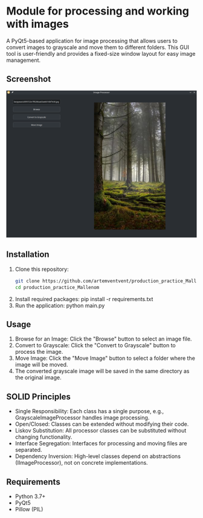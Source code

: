 # Module for processing and working with images

A PyQt5-based application for image processing that allows users to convert images to grayscale and move them to different folders. This GUI tool is user-friendly and provides a fixed-size window layout for easy image management.

## Screenshot
![Image Processor Interface](preview.png)

## Installation

1. Clone this repository:
   ```bash
   git clone https://github.com/artemventvent/production_practice_Mallenom
   cd production_practice_Mallenom
2. Install required packages:
   pip install -r requirements.txt
3. Run the application:
   python main.py

## Usage
1. Browse for an Image: Click the "Browse" button to select an image file.
2. Convert to Grayscale: Click the "Convert to Grayscale" button to process the image.
3. Move Image: Click the "Move Image" button to select a folder where the image will be moved.
4. The converted grayscale image will be saved in the same directory as the original image.

## SOLID Principles
- Single Responsibility: Each class has a single purpose, e.g., GrayscaleImageProcessor handles image processing.
- Open/Closed: Classes can be extended without modifying their code.
- Liskov Substitution: All processor classes can be substituted without changing functionality.
- Interface Segregation: Interfaces for processing and moving files are separated.
- Dependency Inversion: High-level classes depend on abstractions (IImageProcessor), not on concrete implementations.
## Requirements
- Python 3.7+
- PyQt5
- Pillow (PIL)
